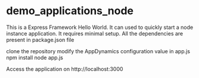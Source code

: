 # demo_applications_node

This is a Express Framework Hello World. It can used to quickly start a node instance application.
It requires minimal setup. All the dependencies are present in package.json file


clone the repository
modify the AppDynamics configuration value in app.js
npm install
node app.js

Access the application on http://localhost:3000
